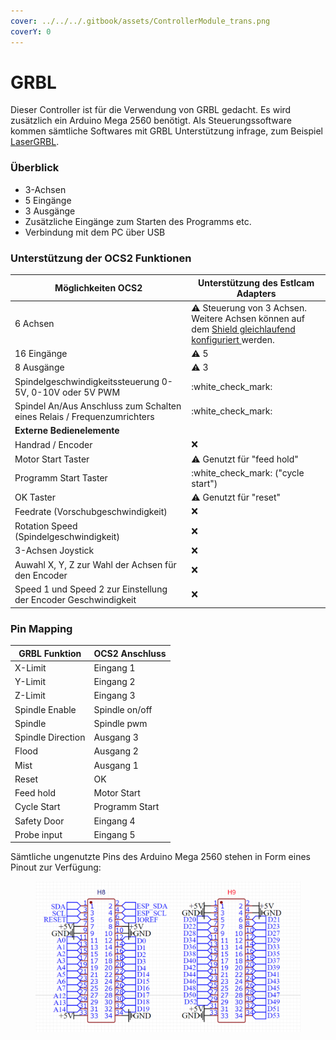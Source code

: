 ```yaml
---
cover: ../../../.gitbook/assets/ControllerModule_trans.png
coverY: 0
---
```


# GRBL

Dieser Controller ist für die Verwendung von GRBL gedacht. Es wird zusätzlich ein Arduino Mega 2560 benötigt. Als Steuerungssoftware kommen sämtliche Softwares mit GRBL Unterstützung infrage, zum Beispiel [LaserGRBL](https://lasergrbl.com/).

### Überblick

* 3-Achsen
* 5 Eingänge
* 3 Ausgänge
* Zusätzliche Eingänge zum Starten des Programms etc.
* Verbindung mit dem PC über USB

### Unterstützung der OCS2 Funktionen <a href="#unterstuetzung-des-ocs2-funktionen" id="unterstuetzung-des-ocs2-funktionen"></a>

| Möglichkeiten OCS2                                                      | Unterstützung des Estlcam Adapters                                                                                                                                  |
| ----------------------------------------------------------------------- | ------------------------------------------------------------------------------------------------------------------------------------------------------------------- |
| 6 Achsen                                                                | :warning: Steuerung von 3 Achsen. Weitere Achsen können auf dem [Shield gleichlaufend konfiguriert ](../mainboard/anschluesse-jumper.md#achsenkonfiguration)werden. |
| 16 Eingänge                                                             | :warning: 5                                                                                                                                                         |
| 8 Ausgänge                                                              | :warning: 3                                                                                                                                                         |
| Spindelgeschwindigkeitssteuerung 0-5V, 0-10V oder 5V PWM                | :white\_check\_mark:                                                                                                                                                |
| Spindel An/Aus Anschluss zum Schalten eines Relais / Frequenzumrichters | :white\_check\_mark:                                                                                                                                                |
| **Externe Bedienelemente**                                              |                                                                                                                                                                     |
| Handrad / Encoder                                                       | :x:                                                                                                                                                                 |
| Motor Start Taster                                                      | :warning: Genutzt für "feed hold"                                                                                                                                   |
| Programm Start Taster                                                   | :white\_check\_mark: ("cycle start")                                                                                                                                |
| OK Taster                                                               | :warning: Genutzt für "reset"                                                                                                                                       |
| Feedrate (Vorschubgeschwindigkeit)                                      | :x:                                                                                                                                                                 |
| Rotation Speed (Spindelgeschwindigkeit)                                 | :x:                                                                                                                                                                 |
| 3-Achsen Joystick                                                       | :x:                                                                                                                                                                 |
| Auwahl X, Y, Z zur Wahl der Achsen für den Encoder                      | :x:                                                                                                                                                                 |
| Speed 1 und Speed 2 zur Einstellung der Encoder Geschwindigkeit         | :x:                                                                                                                                                                 |

### Pin Mapping <a href="#undefined" id="undefined"></a>

| GRBL Funktion     | OCS2 Anschluss |
| ----------------- | -------------- |
| X-Limit           | Eingang 1      |
| Y-Limit           | Eingang 2      |
| Z-Limit           | Eingang 3      |
| Spindle Enable    | Spindle on/off |
| Spindle           | Spindle pwm    |
| Spindle Direction | Ausgang 3      |
| Flood             | Ausgang 2      |
| Mist              | Ausgang 1      |
| Reset             | OK             |
| Feed hold         | Motor Start    |
| Cycle Start       | Programm Start |
| Safety Door       | Eingang 4      |
| Probe input       | Eingang 5      |

Sämtliche ungenutzte Pins des Arduino Mega 2560 stehen in Form eines Pinout zur Verfügung:

<figure><img src="../../../.gitbook/assets/grbl pinout.png" alt=""><figcaption></figcaption></figure>
